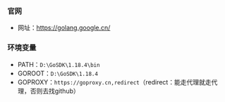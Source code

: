 ### 官网
- 网址：https://golang.google.cn/

### 环境变量
- PATH：`D:\GoSDK\1.18.4\bin`
- GOROOT：`D:\GoSDK\1.18.4`
- GOPROXY：`https://goproxy.cn,redirect`（redirect：能走代理就走代理，否则去找github）
